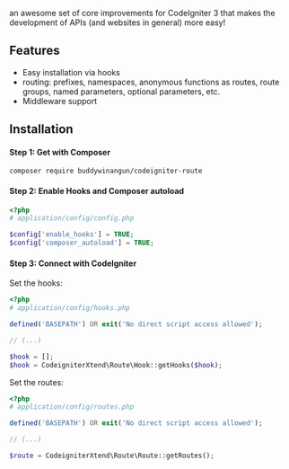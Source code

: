 an awesome set of core improvements for CodeIgniter 3 that makes the development of APIs (and websites in general) more easy!

## Features

* Easy installation via hooks
* routing: prefixes, namespaces, anonymous functions as routes, route groups, named parameters, optional parameters, etc.
* Middleware support

## Installation

#### Step 1: Get with Composer

```
composer require buddywinangun/codeigniter-route
```

#### Step 2: Enable Hooks and Composer autoload

```php
<?php
# application/config/config.php

$config['enable_hooks'] = TRUE;
$config['composer_autoload'] = TRUE;
```

#### Step 3: Connect with CodeIgniter

Set the hooks:

```php
<?php
# application/config/hooks.php

defined('BASEPATH') OR exit('No direct script access allowed');

// (...)

$hook = [];
$hook = CodeigniterXtend\Route\Hook::getHooks($hook);
```

Set the routes:

```php
<?php
# application/config/routes.php

defined('BASEPATH') OR exit('No direct script access allowed');

// (...)

$route = CodeigniterXtend\Route\Route::getRoutes();
```